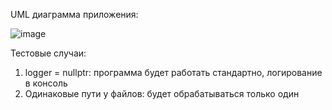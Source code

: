 UML диаграмма приложения:

![image](https://github.com/Lofftavelglarn/laboratory-work-with-files/assets/52246786/5786203a-51ff-4ec7-b06b-fdadb43651ff)


Тестовые случаи:
1. logger = nullptr: программа будет работать стандартно, логирование в консоль
2. Одинаковые пути у файлов: будет обрабатываться только один
